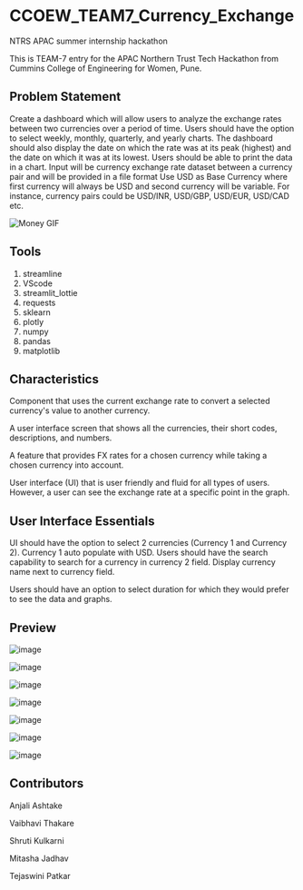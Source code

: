 
# CCOEW_TEAM7_Currency_Exchange

NTRS APAC summer internship hackathon

This is TEAM-7 entry for the APAC Northern Trust Tech Hackathon from Cummins College of Engineering for Women, Pune.


## Problem Statement

Create a dashboard which will allow users to analyze the exchange rates between two currencies
over a period of time. Users should have the option to select weekly, monthly, quarterly, and yearly
charts. The dashboard should also display the date on which the rate was at its peak (highest) and
the date on which it was at its lowest. Users should be able to print the data in a chart. Input will be
currency exchange rate dataset between a currency pair and will be provided in a file format
Use USD as Base Currency where first currency will always be USD and second currency will be
variable. For instance, currency pairs could be USD/INR, USD/GBP, USD/EUR, USD/CAD etc.

![Money GIF](https://media.giphy.com/media/xTkcExjXuOJj69fVv2/giphy.gif)


## Tools
1. streamline 
2. VScode
3. streamlit_lottie
4. requests
5. sklearn 
6. plotly
7. numpy
8. pandas
9. matplotlib

## Characteristics
Component that uses the current exchange rate to convert a selected currency's value to another currency.

A user interface screen that shows all the currencies, their short codes, descriptions, and numbers.

A feature that provides FX rates for a chosen currency while taking a chosen currency into account.

User interface (UI) that is user friendly and fluid for all types of users. However, a user can see the exchange rate at a specific point in the graph.

## User Interface Essentials
UI should have the option to select 2 currencies (Currency 1 and Currency 2). Currency 1 auto populate with USD. Users should have the search capability to search for a currency in currency 2 field. Display currency name next to currency field.

Users should have an option to select duration for which they would prefer to see the data and graphs.

## Preview

![image](https://github.com/MitashaJ/CCOEW_TEAM7_Currency_Exchange/assets/84630655/419b42f1-078f-4cfb-b5c9-f991677c685f)

![image](https://github.com/MitashaJ/CCOEW_TEAM7_Currency_Exchange/assets/84630655/eee1c3c8-2a48-479c-bbac-bad1d18432a4)

![image](https://github.com/MitashaJ/CCOEW_TEAM7_Currency_Exchange/assets/84630655/2ab102b9-36cd-4c03-a2d8-206a27ee752c)

![image](https://github.com/MitashaJ/CCOEW_TEAM7_Currency_Exchange/assets/84630655/e26e6bf4-5e34-4b72-b33f-be0f8b2fa787)

![image](https://github.com/MitashaJ/CCOEW_TEAM7_Currency_Exchange/assets/84630655/1ad7e85a-26ec-4d26-8075-246e2728ce85)

![image](https://github.com/MitashaJ/CCOEW_TEAM7_Currency_Exchange/assets/84630655/d1aa9332-dad9-4536-901e-1f97f27ccbdd)

![image](https://github.com/MitashaJ/CCOEW_TEAM7_Currency_Exchange/assets/84630655/663a7c7d-fbdb-46a6-86b3-ada68c80cff0)



## Contributors

Anjali Ashtake

Vaibhavi Thakare

Shruti Kulkarni

Mitasha Jadhav

Tejaswini Patkar
